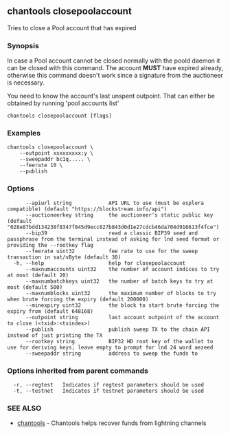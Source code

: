 ## chantools closepoolaccount

Tries to close a Pool account that has expired

### Synopsis

In case a Pool account cannot be closed normally with the
poold daemon it can be closed with this command. The account **MUST** have
expired already, otherwise this command doesn't work since a signature from the
auctioneer is necessary.

You need to know the account's last unspent outpoint. That can either be
obtained by running 'pool accounts list' 

```
chantools closepoolaccount [flags]
```

### Examples

```
chantools closepoolaccount \
	--outpoint xxxxxxxxx:y \
	--sweepaddr bc1q..... \
	--feerate 10 \
  	--publish
```

### Options

```
      --apiurl string            API URL to use (must be esplora compatible) (default "https://blockstream.info/api")
      --auctioneerkey string     the auctioneer's static public key (default "028e87bdd134238f8347f845d9ecc827b843d0d1e27cdcb46da704d916613f4fce")
      --bip39                    read a classic BIP39 seed and passphrase from the terminal instead of asking for lnd seed format or providing the --rootkey flag
      --feerate uint32           fee rate to use for the sweep transaction in sat/vByte (default 30)
  -h, --help                     help for closepoolaccount
      --maxnumaccounts uint32    the number of account indices to try at most (default 20)
      --maxnumbatchkeys uint32   the number of batch keys to try at most (default 500)
      --maxnumblocks uint32      the maximum number of blocks to try when brute forcing the expiry (default 200000)
      --minexpiry uint32         the block to start brute forcing the expiry from (default 648168)
      --outpoint string          last account outpoint of the account to close (<txid>:<txindex>)
      --publish                  publish sweep TX to the chain API instead of just printing the TX
      --rootkey string           BIP32 HD root key of the wallet to use for deriving keys; leave empty to prompt for lnd 24 word aezeed
      --sweepaddr string         address to sweep the funds to
```

### Options inherited from parent commands

```
  -r, --regtest   Indicates if regtest parameters should be used
  -t, --testnet   Indicates if testnet parameters should be used
```

### SEE ALSO

* [chantools](chantools.md)	 - Chantools helps recover funds from lightning channels

